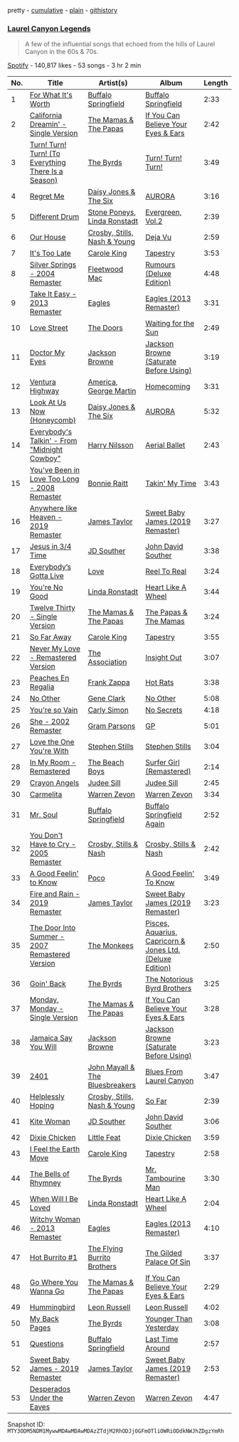 pretty - [cumulative](/playlists/cumulative/37i9dQZF1DWUKTqLl4oNGg.md) - [plain](/playlists/plain/37i9dQZF1DWUKTqLl4oNGg) - [githistory](https://github.githistory.xyz/mackorone/spotify-playlist-archive/blob/main/playlists/plain/37i9dQZF1DWUKTqLl4oNGg)

### [Laurel Canyon Legends](https://open.spotify.com/playlist/37i9dQZF1DWUKTqLl4oNGg)

> A few of the influential songs that echoed from the hills of Laurel Canyon in the 60s & 70s.

[Spotify](https://open.spotify.com/user/spotify) - 140,817 likes - 53 songs - 3 hr 2 min

| No. | Title | Artist(s) | Album | Length |
|---|---|---|---|---|
| 1 | [For What It's Worth](https://open.spotify.com/track/1qRA5BS78u3gME0loMl9AA) | [Buffalo Springfield](https://open.spotify.com/artist/3eskO5m0H4yiF64vRySBjr) | [Buffalo Springfield](https://open.spotify.com/album/3PkdGRruLnJ9zCtANiDrpB) | 2:33 |
| 2 | [California Dreamin' \- Single Version](https://open.spotify.com/track/4s6LhHAV5SEsOV0lC2tjvJ) | [The Mamas & The Papas](https://open.spotify.com/artist/1bs7HoMkSyQwcobCpE9KpN) | [If You Can Believe Your Eyes & Ears](https://open.spotify.com/album/76oMr4Y2pOtcrvZLc2ZikF) | 2:42 |
| 3 | [Turn! Turn! Turn! \(To Everything There Is a Season\)](https://open.spotify.com/track/5qBqBdfTEIWJwAS0Jm2F5R) | [The Byrds](https://open.spotify.com/artist/1PCZpxHJz7WAMF8EEq8bfc) | [Turn! Turn! Turn!](https://open.spotify.com/album/3v0i9qyogPoQEQj2bG6Fmn) | 3:49 |
| 4 | [Regret Me](https://open.spotify.com/track/3l5qEpePfGDv6ZFYWRNNtq) | [Daisy Jones & The Six](https://open.spotify.com/artist/0ZUdYzRCIrxbsd80MmGMqo) | [AURORA](https://open.spotify.com/album/4ouqACcnzsOvtUlnj5abyo) | 3:16 |
| 5 | [Different Drum](https://open.spotify.com/track/3k63RLvRgkgPGx0keOH3P6) | [Stone Poneys](https://open.spotify.com/artist/2X9nnux4eS3CFBDSjcnoBQ), [Linda Ronstadt](https://open.spotify.com/artist/1sXbwvCQLGZnaH0Jp2HTVc) | [Evergreen, Vol.2](https://open.spotify.com/album/2FrEXjdS2mZO6sx6pA5MbY) | 2:39 |
| 6 | [Our House](https://open.spotify.com/track/2hitsKa8SthKhRJBXUHbIv) | [Crosby, Stills, Nash & Young](https://open.spotify.com/artist/1CYsQCypByMVgnv17qsSbQ) | [Deja Vu](https://open.spotify.com/album/5bHkK1X4WEOzNvRhehvOcb) | 2:59 |
| 7 | [It's Too Late](https://open.spotify.com/track/12q3V8ShACq2PSWINMc2rC) | [Carole King](https://open.spotify.com/artist/319yZVtYM9MBGqmSQnMyY6) | [Tapestry](https://open.spotify.com/album/12n11cgnpjXKLeqrnIERoS) | 3:53 |
| 8 | [Silver Springs \- 2004 Remaster](https://open.spotify.com/track/2Y8BloifAHEn6GproQgPs7) | [Fleetwood Mac](https://open.spotify.com/artist/08GQAI4eElDnROBrJRGE0X) | [Rumours \(Deluxe Edition\)](https://open.spotify.com/album/3nuRoTy7gi52Z4C0negdw1) | 4:48 |
| 9 | [Take It Easy \- 2013 Remaster](https://open.spotify.com/track/4yugZvBYaoREkJKtbG08Qr) | [Eagles](https://open.spotify.com/artist/0ECwFtbIWEVNwjlrfc6xoL) | [Eagles \(2013 Remaster\)](https://open.spotify.com/album/51B7LbLWgYLKBVSpkan8Z7) | 3:31 |
| 10 | [Love Street](https://open.spotify.com/track/5Q2Im8o4RthlAMkvUMYwGj) | [The Doors](https://open.spotify.com/artist/22WZ7M8sxp5THdruNY3gXt) | [Waiting for the Sun](https://open.spotify.com/album/0qZTwrunzX3LG45PvRghmh) | 2:49 |
| 11 | [Doctor My Eyes](https://open.spotify.com/track/3QcuZo6WLcFkqqLmDs0d95) | [Jackson Browne](https://open.spotify.com/artist/5lkiCO9UQ8B23dZ1o0UV4m) | [Jackson Browne \(Saturate Before Using\)](https://open.spotify.com/album/0n93YRc9GP3ZgREgTHvP5u) | 3:19 |
| 12 | [Ventura Highway](https://open.spotify.com/track/4IU1RL4BKvFyXtbTwaHAvW) | [America](https://open.spotify.com/artist/35U9lQaRWSQISxQAB94Meo), [George Martin](https://open.spotify.com/artist/0tcbedGX7n5UHrMhVsGmIU) | [Homecoming](https://open.spotify.com/album/7eqBAR9pblivMBOI70q2um) | 3:31 |
| 13 | [Look At Us Now \(Honeycomb\)](https://open.spotify.com/track/7bSlafYF33JHLoB9NtsL9V) | [Daisy Jones & The Six](https://open.spotify.com/artist/0ZUdYzRCIrxbsd80MmGMqo) | [AURORA](https://open.spotify.com/album/4ouqACcnzsOvtUlnj5abyo) | 5:32 |
| 14 | [Everybody's Talkin' \- From "Midnight Cowboy"](https://open.spotify.com/track/1jcPcDu2YawPfLhwjYnqK2) | [Harry Nilsson](https://open.spotify.com/artist/3RTzAwFprBqiskp550eSJX) | [Aerial Ballet](https://open.spotify.com/album/0H3v4snD6xhworsjXndsai) | 2:43 |
| 15 | [You've Been in Love Too Long \- 2008 Remaster](https://open.spotify.com/track/1jiYXUtNTeZzebDXDGgGQd) | [Bonnie Raitt](https://open.spotify.com/artist/4KDyYWR7IpxZ7xrdYbKrqY) | [Takin' My Time](https://open.spotify.com/album/6wnsIGl42ActiWfYwkxbra) | 3:43 |
| 16 | [Anywhere like Heaven \- 2019 Remaster](https://open.spotify.com/track/4G9b4sc68Sx0mIdEO59VMM) | [James Taylor](https://open.spotify.com/artist/0vn7UBvSQECKJm2817Yf1P) | [Sweet Baby James \(2019 Remaster\)](https://open.spotify.com/album/1HiG0ukRmFPN13EVcf98Jx) | 3:27 |
| 17 | [Jesus in 3/4 Time](https://open.spotify.com/track/62zvmUQ6zmZKH6jEYvz7cE) | [JD Souther](https://open.spotify.com/artist/0I7UnRLIdCD310ZBgeuqh5) | [John David Souther](https://open.spotify.com/album/5pw5GDqCQjkfc6LctnfQKX) | 3:38 |
| 18 | [Everybody’s Gotta Live](https://open.spotify.com/track/1Og2Qi5XwYdr0YI6rn79Zb) | [Love](https://open.spotify.com/artist/3Q6OOkfssqoMSTtl11J5Uk) | [Reel To Real](https://open.spotify.com/album/5fhrpFxoThV3rhboaG1PzC) | 3:24 |
| 19 | [You're No Good](https://open.spotify.com/track/23DZLSxCK6kM8FF2RlzKDl) | [Linda Ronstadt](https://open.spotify.com/artist/1sXbwvCQLGZnaH0Jp2HTVc) | [Heart Like A Wheel](https://open.spotify.com/album/7upKDUGJUjsvfIe6vuVB0b) | 3:44 |
| 20 | [Twelve Thirty \- Single Version](https://open.spotify.com/track/4ZK6Vo5lRD0IkT9Fm8b93L) | [The Mamas & The Papas](https://open.spotify.com/artist/1bs7HoMkSyQwcobCpE9KpN) | [The Papas & The Mamas](https://open.spotify.com/album/0JJMI060q086v9ul5gHdey) | 3:24 |
| 21 | [So Far Away](https://open.spotify.com/track/4HHge4zAyIw3pkrtFzmwCl) | [Carole King](https://open.spotify.com/artist/319yZVtYM9MBGqmSQnMyY6) | [Tapestry](https://open.spotify.com/album/12n11cgnpjXKLeqrnIERoS) | 3:55 |
| 22 | [Never My Love \- Remastered Version](https://open.spotify.com/track/32ssNweOtmacNBEC2kHzA8) | [The Association](https://open.spotify.com/artist/2kuNswDC82PL9xRbfaZJaS) | [Insight Out](https://open.spotify.com/album/1VsmbYW4XCdWje8ii0Yuta) | 3:07 |
| 23 | [Peaches En Regalia](https://open.spotify.com/track/5uDu2qOoDou7cFXsipAo8l) | [Frank Zappa](https://open.spotify.com/artist/6ra4GIOgCZQZMOaUECftGN) | [Hot Rats](https://open.spotify.com/album/0WYYrC9My9rYWigac003hw) | 3:38 |
| 24 | [No Other](https://open.spotify.com/track/6gzhmgjSvFuwTLc6XyRv2Q) | [Gene Clark](https://open.spotify.com/artist/040Bv6cZTRh30LyyYVXgJX) | [No Other](https://open.spotify.com/album/0bHiuso3WXpchgSlfX48uY) | 5:08 |
| 25 | [You're so Vain](https://open.spotify.com/track/2DnJjbjNTV9Nd5NOa1KGba) | [Carly Simon](https://open.spotify.com/artist/4FtSnMlCVxCswABUmdhwpm) | [No Secrets](https://open.spotify.com/album/79x0PRGIZv33znrCkPkCZ5) | 4:18 |
| 26 | [She \- 2002 Remaster](https://open.spotify.com/track/7DK9shWJm361lm1ks32axt) | [Gram Parsons](https://open.spotify.com/artist/1KA3WXYMPLxomNuoE22LYd) | [GP](https://open.spotify.com/album/1PtpuplCBaViRQsJFAdWRf) | 5:01 |
| 27 | [Love the One You're With](https://open.spotify.com/track/3NNkJwiHucP5QyUEAIMXra) | [Stephen Stills](https://open.spotify.com/artist/4WlSvDKaq1PA2Nr7cCIPxX) | [Stephen Stills](https://open.spotify.com/album/2nkFniR6DseqFJLhxXV01T) | 3:04 |
| 28 | [In My Room \- Remastered](https://open.spotify.com/track/62fX8EW16l8St2yL8rMer9) | [The Beach Boys](https://open.spotify.com/artist/3oDbviiivRWhXwIE8hxkVV) | [Surfer Girl \(Remastered\)](https://open.spotify.com/album/1AhsZr98dNCfhO1XC4Ht7C) | 2:14 |
| 29 | [Crayon Angels](https://open.spotify.com/track/7iKnwGAMdY6LYLILGnsGhT) | [Judee Sill](https://open.spotify.com/artist/2IkwqvwEnXFlZEq6eFP1wL) | [Judee Sill](https://open.spotify.com/album/2zaIMRTlztlfkxLoo5nPtf) | 2:45 |
| 30 | [Carmelita](https://open.spotify.com/track/7hIdRDgUBPbqiQ7duhCyux) | [Warren Zevon](https://open.spotify.com/artist/3mY9Ii0cL5SQxpOTAm8SHx) | [Warren Zevon](https://open.spotify.com/album/5wY8fZoi9eFh3WMjLcHFps) | 3:34 |
| 31 | [Mr\. Soul](https://open.spotify.com/track/042v1NacbKJzCyi6nBme7T) | [Buffalo Springfield](https://open.spotify.com/artist/3eskO5m0H4yiF64vRySBjr) | [Buffalo Springfield Again](https://open.spotify.com/album/7hez8jibf36E66GHpFkWz7) | 2:52 |
| 32 | [You Don't Have to Cry \- 2005 Remaster](https://open.spotify.com/track/0hroZQJfRxMVB5W7eOsJNj) | [Crosby, Stills & Nash](https://open.spotify.com/artist/2pdvghEHZJtgSXZ7cvNLou) | [Crosby, Stills & Nash](https://open.spotify.com/album/6vUWpE8qciYHOhf7mgaGny) | 2:42 |
| 33 | [A Good Feelin' to Know](https://open.spotify.com/track/6Mh983JRc0qvEtLrmaJppt) | [Poco](https://open.spotify.com/artist/0fyqyjD7pbaVzbu94ylWQR) | [A Good Feelin' To Know](https://open.spotify.com/album/2HC4VawLviGmxXmK8RUPZu) | 3:49 |
| 34 | [Fire and Rain \- 2019 Remaster](https://open.spotify.com/track/1oht5GevPN9t1T3kG1m1GO) | [James Taylor](https://open.spotify.com/artist/0vn7UBvSQECKJm2817Yf1P) | [Sweet Baby James \(2019 Remaster\)](https://open.spotify.com/album/1HiG0ukRmFPN13EVcf98Jx) | 3:23 |
| 35 | [The Door Into Summer \- 2007 Remastered Version](https://open.spotify.com/track/2gzY74wkSgo1ts1IZbjxfT) | [The Monkees](https://open.spotify.com/artist/320EPCSEezHt1rtbfwH6Ck) | [Pisces, Aquarius, Capricorn & Jones Ltd\. \(Deluxe Edition\)](https://open.spotify.com/album/0hYCs5ttzuQcu86VPCEsXF) | 2:50 |
| 36 | [Goin' Back](https://open.spotify.com/track/6mM3QPK502fHwOYaj6ELmm) | [The Byrds](https://open.spotify.com/artist/1PCZpxHJz7WAMF8EEq8bfc) | [The Notorious Byrd Brothers](https://open.spotify.com/album/5UI2X5VAmgu9xrlXDd5U7B) | 3:25 |
| 37 | [Monday, Monday \- Single Version](https://open.spotify.com/track/3EFb1qDgIqf9MegIryKtDj) | [The Mamas & The Papas](https://open.spotify.com/artist/1bs7HoMkSyQwcobCpE9KpN) | [If You Can Believe Your Eyes & Ears](https://open.spotify.com/album/76oMr4Y2pOtcrvZLc2ZikF) | 3:28 |
| 38 | [Jamaica Say You Will](https://open.spotify.com/track/0RwqThYUfPkAi71H2j63As) | [Jackson Browne](https://open.spotify.com/artist/5lkiCO9UQ8B23dZ1o0UV4m) | [Jackson Browne \(Saturate Before Using\)](https://open.spotify.com/album/0n93YRc9GP3ZgREgTHvP5u) | 3:23 |
| 39 | [2401](https://open.spotify.com/track/5lDoRJ2vW6G4YXeUciQd3R) | [John Mayall & The Bluesbreakers](https://open.spotify.com/artist/2ScuQMRWThcifBRIvNDFDC) | [Blues From Laurel Canyon](https://open.spotify.com/album/3NpLHWshxHfxbhdYdgtmPL) | 3:47 |
| 40 | [Helplessly Hoping](https://open.spotify.com/track/40WeJU3odsbq1fXNbub4nh) | [Crosby, Stills, Nash & Young](https://open.spotify.com/artist/1CYsQCypByMVgnv17qsSbQ) | [So Far](https://open.spotify.com/album/5C1NUv7hNWS6n0GBtLetKM) | 2:39 |
| 41 | [Kite Woman](https://open.spotify.com/track/3OLcz4dQuohRRsJqLS2iXw) | [JD Souther](https://open.spotify.com/artist/0I7UnRLIdCD310ZBgeuqh5) | [John David Souther](https://open.spotify.com/album/5pw5GDqCQjkfc6LctnfQKX) | 3:06 |
| 42 | [Dixie Chicken](https://open.spotify.com/track/0eTHlx53lUn95HVsJtR6Qx) | [Little Feat](https://open.spotify.com/artist/0ZIwOAzDuGPspzK7yiTc4S) | [Dixie Chicken](https://open.spotify.com/album/4xtCtXkGuTbHQwTaVd5FCF) | 3:59 |
| 43 | [I Feel the Earth Move](https://open.spotify.com/track/1BWsOxeMx83OrKGCV4gxly) | [Carole King](https://open.spotify.com/artist/319yZVtYM9MBGqmSQnMyY6) | [Tapestry](https://open.spotify.com/album/12n11cgnpjXKLeqrnIERoS) | 2:58 |
| 44 | [The Bells of Rhymney](https://open.spotify.com/track/1mpv6hIbfG75txI9zJGcf4) | [The Byrds](https://open.spotify.com/artist/1PCZpxHJz7WAMF8EEq8bfc) | [Mr\. Tambourine Man](https://open.spotify.com/album/0pkrqPjeq9K5KD0hFqAKNa) | 3:30 |
| 45 | [When Will I Be Loved](https://open.spotify.com/track/5jPPjNMIi1rD6BvQqxhJh5) | [Linda Ronstadt](https://open.spotify.com/artist/1sXbwvCQLGZnaH0Jp2HTVc) | [Heart Like A Wheel](https://open.spotify.com/album/7upKDUGJUjsvfIe6vuVB0b) | 2:04 |
| 46 | [Witchy Woman \- 2013 Remaster](https://open.spotify.com/track/436yrzQWA32vb1sTZKXg9r) | [Eagles](https://open.spotify.com/artist/0ECwFtbIWEVNwjlrfc6xoL) | [Eagles \(2013 Remaster\)](https://open.spotify.com/album/51B7LbLWgYLKBVSpkan8Z7) | 4:10 |
| 47 | [Hot Burrito \#1](https://open.spotify.com/track/0fRAGPWGKsntkIB2uZ9zkd) | [The Flying Burrito Brothers](https://open.spotify.com/artist/0rESpKEusFHxhW59MIf7eM) | [The Gilded Palace Of Sin](https://open.spotify.com/album/6VWKy5o2OcdeWa7yolazjU) | 3:37 |
| 48 | [Go Where You Wanna Go](https://open.spotify.com/track/78Piv35GAw7BI81hFi8EmB) | [The Mamas & The Papas](https://open.spotify.com/artist/1bs7HoMkSyQwcobCpE9KpN) | [If You Can Believe Your Eyes & Ears](https://open.spotify.com/album/76oMr4Y2pOtcrvZLc2ZikF) | 2:29 |
| 49 | [Hummingbird](https://open.spotify.com/track/02UYBPv5ig1e7yZzEYP4G8) | [Leon Russell](https://open.spotify.com/artist/6r1Xmz7YUD4z0VRUoGm8XN) | [Leon Russell](https://open.spotify.com/album/2Lm0Ezvry1UO3kehAAVDha) | 4:02 |
| 50 | [My Back Pages](https://open.spotify.com/track/1yexhSDARSLVvRCBU3wDAm) | [The Byrds](https://open.spotify.com/artist/1PCZpxHJz7WAMF8EEq8bfc) | [Younger Than Yesterday](https://open.spotify.com/album/33puYJ2y5qANDenRmL8BS1) | 3:08 |
| 51 | [Questions](https://open.spotify.com/track/7w1OJlqxiRxnC4ct8yNN1n) | [Buffalo Springfield](https://open.spotify.com/artist/3eskO5m0H4yiF64vRySBjr) | [Last Time Around](https://open.spotify.com/album/00MudAJNGTxCUkQrtRz2hY) | 2:57 |
| 52 | [Sweet Baby James \- 2019 Remaster](https://open.spotify.com/track/17PXXzOygMyXXUNLngVN5u) | [James Taylor](https://open.spotify.com/artist/0vn7UBvSQECKJm2817Yf1P) | [Sweet Baby James \(2019 Remaster\)](https://open.spotify.com/album/1HiG0ukRmFPN13EVcf98Jx) | 2:53 |
| 53 | [Desperados Under the Eaves](https://open.spotify.com/track/6PAGJfVrbxdIhIJmbsDLim) | [Warren Zevon](https://open.spotify.com/artist/3mY9Ii0cL5SQxpOTAm8SHx) | [Warren Zevon](https://open.spotify.com/album/5wY8fZoi9eFh3WMjLcHFps) | 4:47 |

Snapshot ID: `MTY3ODM5NDM1MywwMDAwMDAwMDAzZTdjM2RhODJjOGFmOTliOWRiODdkNWJhZDgzYmRh`
